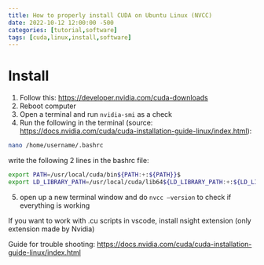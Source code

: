 ```yaml
---
title: How to properly install CUDA on Ubuntu Linux (NVCC)
date: 2022-10-12 12:00:00 -500
categories: [tutorial,software]
tags: [cuda,linux,install,software]
---
```

# Install

1. Follow this: <https://developer.nvidia.com/cuda-downloads>
2. Reboot computer
3. Open a terminal and run `nvidia-smi` as a check
4. Run the following in the terminal (source: <https://docs.nvidia.com/cuda/cuda-installation-guide-linux/index.html>):

```bash
nano /home/username/.bashrc
```
write the following 2 lines in the bashrc file:
```bash
export PATH=/usr/local/cuda/bin${PATH:+:${PATH}}$
export LD_LIBRARY_PATH=/usr/local/cuda/lib64${LD_LIBRARY_PATH:+:${LD_LIBRARY_PATH}}
```
5. open up a new terminal window and do `nvcc –version` to check if everything is working

If you want to work with .cu scripts in vscode, install nsight extension (only extension made by Nvidia)

Guide for trouble shooting: <https://docs.nvidia.com/cuda/cuda-installation-guide-linux/index.html>